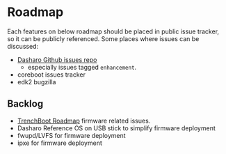 # Roadmap

Each features on below roadmap should be placed in public issue tracker, so it
can be publicly referenced. Some places where issues can be discussed:

* [Dasharo Github issues repo](https://github.com/Dasharo/dasharo-issues/issues)
    - especially issues tagged `enhancement`.
* coreboot issues tracker
* edk2 bugzilla

## Backlog

* [TrenchBoot Roadmap](https://github.com/TrenchBoot/documentation/blob/master/roadmap/Roadmap.pdf)
    firmware related issues.
* Dasharo Reference OS on USB stick to simplify firmware deployment
* fwupd/LVFS for firmware deployment
* ipxe for firmware deployment
